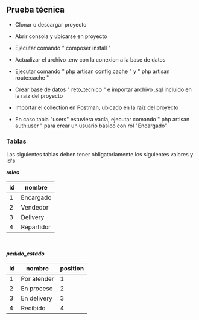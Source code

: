 
## Prueba técnica


- Clonar o descargar proyecto
- Abrir consola y ubicarse en proyecto
- Ejecutar comando " composer install "
- Actualizar el archivo .env con la conexion a la base de datos
- Ejecutar comando " php artisan config:cache " y " php artisan route:cache "
- Crear base de datos " reto_tecnico " e importar archivo .sql incluido en la raíz del proyecto
- Importar el collection en Postman, ubicado en la raíz del proyecto 

- En caso tabla "users" estuviera vacía, ejecutar comando " php artisan auth:user " para crear un usuario básico con rol "Encargado"


### Tablas

Las siguientes tablas deben tener obligatoriamente los siguientes valores y id's

***roles***

<table>
    <thead>
        <tr>
            <th>id</th>
            <th>nombre</th>
        </tr>
    </thead>
    <tbody>
        <tr>
            <td>1</td>
            <td>Encargado</td>
        </tr>
        <tr>
            <td>2</td>
            <td>Vendedor</td>
        </tr>
        <tr>
            <td>3</td>
            <td>Delivery</td>
        </tr>
        <tr>
            <td>4</td>
            <td>Repartidor</td>
        </tr>
    </tbody>
</table>

&nbsp;&nbsp;

***pedido_estado***
<table>
    <thead>
        <tr>
            <th>id</th>
            <th>nombre</th>
            <th>position</th>
        </tr>
    </thead>
    <tbody>
        <tr>
            <td>1</td>
            <td>Por atender</td>
            <td>1</td>
        </tr>
        <tr>
            <td>2</td>
            <td>En proceso</td>
            <td>2</td>
        </tr>
        <tr>
            <td>3</td>
            <td>En delivery</td>
            <td>3</td>
        </tr>
        <tr>
            <td>4</td>
            <td>Recibido</td>
            <td>4</td>
        </tr>
    </tbody>
</table>